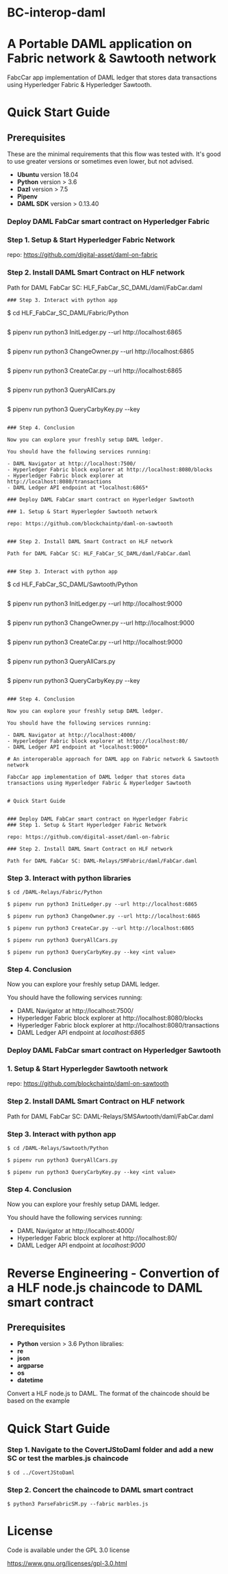 # BC-interop-daml
# A Portable DAML application on Fabric network & Sawtooth network

FabcCar app implementation of DAML ledger that stores data transactions using Hyperledger Fabric & Hyperledger Sawtooth. 

# Quick Start Guide

## Prerequisites

These are the minimal requirements that this flow was tested with. It's good to use greater versions or sometimes even lower, but not advised.
- **Ubuntu** version 18.04
- **Python** version > 3.6
- **Dazl** version > 7.5
- **Pipenv**
- **DAML SDK** version > 0.13.40

### Deploy DAML FabCar smart contract on Hyperledger Fabric

### Step 1. Setup & Start Hyperledger Fabric Network

repo: https://github.com/digital-asset/daml-on-fabric

### Step 2. Install DAML Smart Contract on HLF network

Path for DAML FabCar SC: HLF_FabCar_SC_DAML/daml/FabCar.daml

```
### Step 3. Interact with python app

```
$ cd HLF_FabCar_SC_DAML/Fabric/Python
```

```
$ pipenv run python3 InitLedger.py --url http://localhost:6865
```

```
$ pipenv run python3 ChangeOwner.py --url http://localhost:6865
```

```
$ pipenv run python3 CreateCar.py --url http://localhost:6865
```

```
$ pipenv run python3 QueryAllCars.py 
```

```
$ pipenv run python3 QueryCarbyKey.py --key <int value>
```

### Step 4. Conclusion

Now you can explore your freshly setup DAML ledger.

You should have the following services running:

- DAML Navigator at http://localhost:7500/
- Hyperledger Fabric block explorer at http://localhost:8080/blocks
- Hyperledger Fabric block explorer at http://localhost:8080/transactions
- DAML Ledger API endpoint at *localhost:6865*

### Deploy DAML FabCar smart contract on Hyperledger Sawtooth

### 1. Setup & Start Hyperlegder Sawtooth network

repo: https://github.com/blockchaintp/daml-on-sawtooth


### Step 2. Install DAML Smart Contract on HLF network

Path for DAML FabCar SC: HLF_FabCar_SC_DAML/daml/FabCar.daml


### Step 3. Interact with python app

```
$ cd HLF_FabCar_SC_DAML/Sawtooth/Python
```

```
$ pipenv run python3 InitLedger.py --url http://localhost:9000
```

```
$ pipenv run python3 ChangeOwner.py --url http://localhost:9000
```

```
$ pipenv run python3 CreateCar.py --url http://localhost:9000
```

```
$ pipenv run python3 QueryAllCars.py 
```

```
$ pipenv run python3 QueryCarbyKey.py --key <int value>
```

### Step 4. Conclusion

Now you can explore your freshly setup DAML ledger.

You should have the following services running:

- DAML Navigator at http://localhost:4000/
- Hyperledger Fabric block explorer at http://localhost:80/
- DAML Ledger API endpoint at *localhost:9000*

# An interoperable approach for DAML app on Fabric network & Sawtooth network

FabcCar app implementation of DAML ledger that stores data transactions using Hyperledger Fabric & Hyperledger Sawtooth


# Quick Start Guide


### Deploy DAML FabCar smart contract on Hyperledger Fabric
### Step 1. Setup & Start Hyperledger Fabric Network

repo: https://github.com/digital-asset/daml-on-fabric

### Step 2. Install DAML Smart Contract on HLF network

Path for DAML FabCar SC: DAML-Relays/SMFabric/daml/FabCar.daml

```
### Step 3. Interact with python libraries

```
$ cd /DAML-Relays/Fabric/Python
```

```
$ pipenv run python3 InitLedger.py --url http://localhost:6865
```

```
$ pipenv run python3 ChangeOwner.py --url http://localhost:6865
```

```
$ pipenv run python3 CreateCar.py --url http://localhost:6865
```

```
$ pipenv run python3 QueryAllCars.py 
```

```
$ pipenv run python3 QueryCarbyKey.py --key <int value>
```

### Step 4. Conclusion

Now you can explore your freshly setup DAML ledger.

You should have the following services running:

- DAML Navigator at http://localhost:7500/
- Hyperledger Fabric block explorer at http://localhost:8080/blocks
- Hyperledger Fabric block explorer at http://localhost:8080/transactions
- DAML Ledger API endpoint at *localhost:6865*

### Deploy DAML FabCar smart contract on Hyperledger Sawtooth

### 1. Setup & Start Hyperlegder Sawtooth network

repo: https://github.com/blockchaintp/daml-on-sawtooth


### Step 2. Install DAML Smart Contract on HLF network

Path for DAML FabCar SC: DAML-Relays/SMSAwtooth/daml/FabCar.daml


### Step 3. Interact with python app

```
$ cd /DAML-Relays/Sawtooth/Python
```

```
$ pipenv run python3 QueryAllCars.py 
```

```
$ pipenv run python3 QueryCarbyKey.py --key <int value>
```

### Step 4. Conclusion

Now you can explore your freshly setup DAML ledger.

You should have the following services running:

- DAML Navigator at http://localhost:4000/
- Hyperledger Fabric block explorer at http://localhost:80/
- DAML Ledger API endpoint at *localhost:9000*

# Reverse Engineering - Convertion of a HLF node.js chaincode to DAML smart contract
## Prerequisites
- **Python** version > 3.6
 Python libralies:
- **re**
- **json**
- **argparse** 
- **os**
- **datetime** 

Convert a HLF node.js to DAML. The format of the chaincode should be based on the example

# Quick Start Guide

### Step 1. Navigate to the CovertJStoDaml folder and add a new SC or test the marbles.js chaincode

```
$ cd ../CovertJStoDaml
```
### Step 2. Concert the chaincode to DAML smart contract

```
$ python3 ParseFabricSM.py --fabric marbles.js
```
# License

Code is available under the GPL 3.0 license

https://www.gnu.org/licenses/gpl-3.0.html


